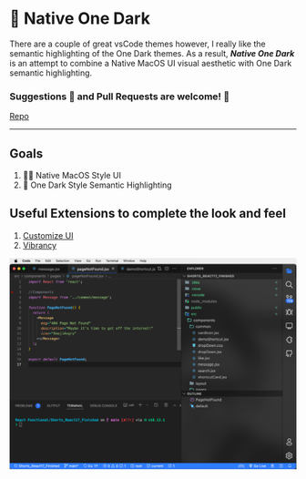 # 🦄 Native One Dark  

There are a couple of great vsCode themes however, I really like the semantic highlighting of the One Dark themes. As a result, ***Native One Dark*** is an attempt to combine a Native MacOS UI visual aesthetic with One Dark semantic highlighting.

### Suggestions 🧠 and Pull Requests are welcome! 🤯
[Repo](https://github.com/DanielFitzsimmons/Native-One-Dark) 

---

## Goals
1. 👨‍💻 Native MacOS Style UI 
2. 🌈 One Dark Style Semantic Highlighting 

## Useful Extensions to complete the look and feel
1. [Customize UI](https://marketplace.visualstudio.com/items?itemName=iocave.customize-ui)
2. [Vibrancy](https://marketplace.visualstudio.com/items?itemName=eyhn.vscode-vibrancy)

![Native OneDark](/screenShots/screenShot_V2.png)

